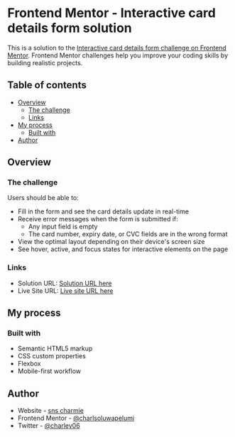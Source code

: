 # Frontend Mentor - Interactive card details form solution

This is a solution to the [Interactive card details form challenge on Frontend Mentor](https://www.frontendmentor.io/challenges/interactive-card-details-form-XpS8cKZDWw). Frontend Mentor challenges help you improve your coding skills by building realistic projects. 

## Table of contents

- [Overview](#overview)
  - [The challenge](#the-challenge)
  - [Links](#links)
- [My process](#my-process)
  - [Built with](#built-with)
- [Author](#author)

## Overview

### The challenge

Users should be able to:

- Fill in the form and see the card details update in real-time
- Receive error messages when the form is submitted if:
  - Any input field is empty
  - The card number, expiry date, or CVC fields are in the wrong format
- View the optimal layout depending on their device's screen size
- See hover, active, and focus states for interactive elements on the page

### Links

- Solution URL: [Solution URL here](https://github.com/charlsoluwapelumi/interactive-card-details-form-main)
- Live Site URL: [Live site URL here](https://charlsoluwapelumi.github.io/interactive-card-details-form-main/)

## My process

### Built with

- Semantic HTML5 markup
- CSS custom properties
- Flexbox
- Mobile-first workflow

## Author

- Website - [sns charmie](https://github.com/charlsoluwapelumi)
- Frontend Mentor - [@charlsoluwapelumi](https://www.frontendmentor.io/profile/charlsoluwapelumi)
- Twitter - [@charley06](https://www.twitter.com/charley06)
